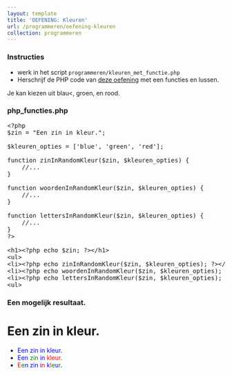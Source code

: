 ```yaml
---
layout: template
title: 'OEFENING: Kleuren'
url: /programmeren/oefening-kleuren
collection: programmeren
---
```

<div class="highlight">
    <h3>Instructies</h3>
    <ul>
        <li>werk in het script <code>programmeren/kleuren_met_functie.php</code></li>
        <li>Herschrijf de PHP code van <a href="/dynamische-webtechnieken/programmeren/oefening-kleuren">deze oefening</a> met een functies en lussen.</li>
    </ul>
</div>

Je kan kiezen uit blau<, groen, en rood.

### php_functies.php
<pre data-enlighter-theme="beyond" data-enlighter-language="php">
&lt;?php
$zin = "Een zin in kleur.";

$kleuren_opties = ['blue', 'green', 'red'];

function zinInRandomKleur($zin, $kleuren_opties) {
    //...
}

function woordenInRandomKleur($zin, $kleuren_opties) {
    //...
}

function lettersInRandomKleur($zin, $kleuren_opties) {
    //...
}
?&gt;

&lt;h1&gt;&lt;?php echo $zin; ?&gt;&lt;/h1&gt;
&lt;ul&gt;
&lt;li&gt;&lt;?php echo zinInRandomKleur($zin, $kleuren_opties); ?&gt;&lt;/li&gt;
&lt;li&gt;&lt;?php echo woordenInRandomKleur($zin, $kleuren_opties); ?&gt;&lt;/li&gt;
&lt;li&gt;&lt;?php echo lettersInRandomKleur($zin, $kleuren_opties); ?&gt;&lt;/li&gt;
&lt;ul&gt;
</pre>

### Een mogelijk resultaat.
<div class="shadow result">
<h1>Een zin in kleur.</h1>
<ul>
    <li><span style="color: blue">Een zin in kleur</span>.</li>
    <li><span style="color: blue">Een</span> <span style="color: green">zin</span> <span style="color: blue">in</span> <span style="color: red">kleur.</span></li>
    <li><span style="color: red">E</span><span style="color: green">e</span><span style="color: blue">n</span> <span style="color: blue">z</span><span style="color: blue">i</span><span style="color: blue">n</span> <span style="color: blue">i</span><span style="color: red">n</span> <span style="color: blue">k</span><span style="color: red">l</span><span style="color: green">e</span><span style="color: blue">u</span><span style="color: green">r</span><span style="color: blue">.</span></li>
</ul>
</div>